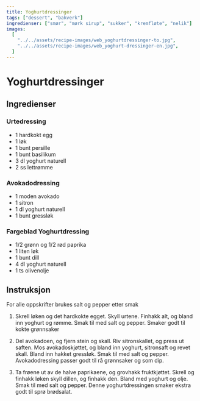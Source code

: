 ```yaml
---
title: Yoghurtdressinger
tags: ["dessert", "bakverk"]
ingredienser: ["smør", "mørk sirup", "sukker", "kremfløte", "nelik"]
images:
  [
    "../../assets/recipe-images/web_yoghurtdressinger-to.jpg",
    "../../assets/recipe-images/web_yoghurt-dressinger-en.jpg",
  ]
---
```


# Yoghurtdressinger

## Ingredienser

### Urtedressing

- 1 hardkokt egg
- 1 løk
- 1 bunt persille
- 1 bunt basilikum
- 3 dl yoghurt naturell
- 2 ss lettrømme

### Avokadodressing

- 1 moden avokado
- 1 sitron
- 1 dl yoghurt naturell
- 1 bunt gressløk

### Fargeblad Yoghurtdressing

- 1/2 grønn og 1/2 rød paprika
- 1 liten løk
- 1 bunt dill
- 4 dl yoghurt naturell
- 1 ts olivenolje

## Instruksjon

For alle oppskrifter brukes salt og pepper etter smak

1. Skrell løken og det hardkokte egget. Skyll urtene. Finhakk alt, og bland inn yoghurt og rømme. Smak til med salt og pepper. Smaker godt til kokte grønnsaker

2. Del avokadoen, og fjern stein og skall. Riv sitronskallet, og press ut saften. Mos avokadoskjøttet, og bland inn yoghurt, sitronsaft og revet skall. Bland inn hakket gressløk. Smak til med salt og pepper. Avokadodressing passer godt til rå grønnsaker og som dip.

3. Ta frøene ut av de halve paprikaene, og grovhakk fruktkjøttet. Skrell og finhakk løken skyll dillen, og finhakk den. Bland med yoghurt og olje. Smak til med salt og pepper. Denne yoghurtdressingen smaker ekstra godt til sprø brødsalat.
